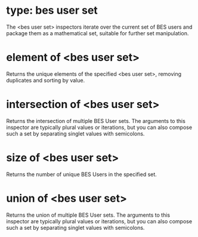 # type: bes user set

The &lt;bes user set&gt; inspectors iterate over the current set of BES users and package them as a mathematical set, suitable for further set manipulation.

# element of &lt;bes user set&gt;

Returns the unique elements of the specified &lt;bes user set&gt;, removing duplicates and sorting by value.

# intersection of &lt;bes user set&gt;

Returns the intersection of multiple BES User sets. The arguments to this inspector are typically plural values or iterations, but you can also compose such a set by separating singlet values with semicolons.

# size of &lt;bes user set&gt;

Returns the number of unique BES Users in the specified set.

# union of &lt;bes user set&gt;

Returns the union of multiple BES User sets. The arguments to this inspector are typically plural values or iterations, but you can also compose such a set by separating singlet values with semicolons.
